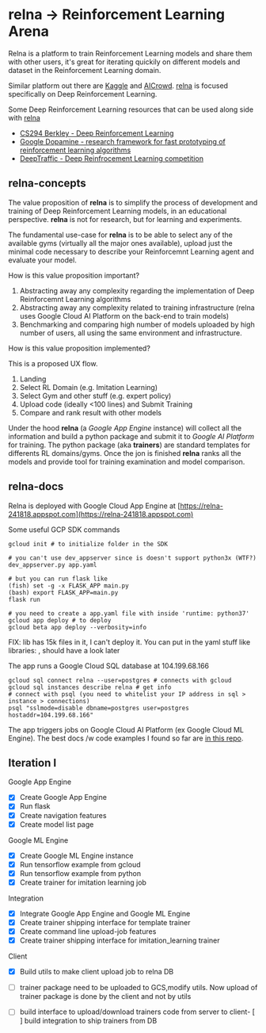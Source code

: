 # relna -> Reinforcement Learning Arena

Relna is a platform to train Reinforcement Learning models and share them with other users, it's great for iterating quickily on different models and dataset in the Reinforcement Learning domain.

Similar platform out there are [Kaggle](www.kaggle.com) and [AICrowd](https://www.aicrowd.com/). [relna](https://relna-241818.appspot.com) is focused specifically on Deep Reinforcement Learning.

Some Deep Reinforcement Learning resources that can be used along side with [relna](https://relna-241818.appspot.com)
- [CS294 Berkley - Deep Reinforcement Learning](http://rll.berkeley.edu/deeprlcourse/)
- [Google Dopamine - research framework for fast prototyping of reinforcement learning algorithms](https://github.com/google/dopamine)
- [DeepTraffic - Deep Reinfrocement Learning competition](https://github.com/lexfridman/deeptraffic)

## relna-concepts

The value proposition of **relna** is to simplify the process of development and training of Deep Reinforcement Learning models, in an educational perspective. **relna** is not for research, but for learning and experiments.

The fundamental use-case for  **relna** is to be able to select any of the available gyms (virtually all the major ones available), upload just the minimal code necessary to describe your Reinforcemnt Learning agent and evaluate your model. 

How is this value proposition important?

1. Abstracting away any complexity regarding the implementation of Deep Reinforcemnt Learning algorithms
2. Abstracting away any complexity related to training infrastructure (relna uses Google Cloud AI Platform on the back-end to train models)
3. Benchmarking and comparing high number of models uploaded by high number of users, all using the same environment and infrastructure.

How is this value proposition implemented?

This is a proposed UX flow.
1. Landing
2. Select RL Domain (e.g. Imitation Learning)
3. Select Gym and other stuff (e.g. expert policy)
4. Upload code (ideally <100 lines) and Submit Training
5. Compare and rank result with other models

Under the hood **relna** (a *Google App Engine* instance) will collect all the information and build a python package and submit it to *Google AI Platform* for training. The python package (aka **trainers**) are standard templates for differents RL domains/gyms. Once the jon is finished **relna** ranks all the models and provide tool for training examination and model comparison.

## relna-docs

Relna is deployed with Google Cloud App Engine at [https://relna-241818.appspot.com](https://relna-241818.appspot.com)

Some useful GCP SDK commands

``` 
gcloud init # to initialize folder in the SDK

# you can't use dev_appserver since is doesn't support python3x (WTF?)
dev_appserver.py app.yaml 

# but you can run flask like
(fish) set -g -x FLASK_APP main.py
(bash) export FLASK_APP=main.py
flask run

# you need to create a app.yaml file with inside 'runtime: python37'
gcloud app deploy # to deploy
gcloud beta app deploy --verbosity=info
```
FIX: lib has 15k files in it, I can't deploy it. You can put in the yaml stuff like libraries: , should have a look later

The app runs a Google Cloud SQL database at 104.199.68.166

```
gcloud sql connect relna --user=postgres # connects with gcloud
gcloud sql instances describe relna # get info
# connect with psql (you need to whitelist your IP address in sql > instance > connections)
psql "sslmode=disable dbname=postgres user=postgres hostaddr=104.199.68.166" 
```

The app triggers jobs on Google Cloud AI Platform (ex Google Cloud ML Engine).
The best docs /w code examples I found so far are [in this repo](https://github.com/GoogleCloudPlatform/cloudml-samples/tree/master/census).

## Iteration I

Google App Engine
- [X] Create Google App Engine
- [X] Run flask
- [x] Create navigation features
- [X] Create model list page

Google ML Engine
- [X] Create Google ML Engine instance
- [X] Run tensorflow example from gcloud
- [X] Run tensorflow example from python
- [X] Create trainer for imitation learning job

Integration
- [X] Integrate Google App Engine and Google ML Engine
- [X] Create trainer shipping interface for template trainer
- [X] Create command line upload-job features
- [X] Create trainer shipping interface for imitation_learning trainer

Client
- [X] Build utils to make client upload job to relna DB
- [ ] trainer package need to be uploaded to GCS,modify utils. Now upload of trainer package is done by the client and not by utils
- [ ] build interface to upload/download trainers code from server to client- [ ] build integration to ship trainers from DB

